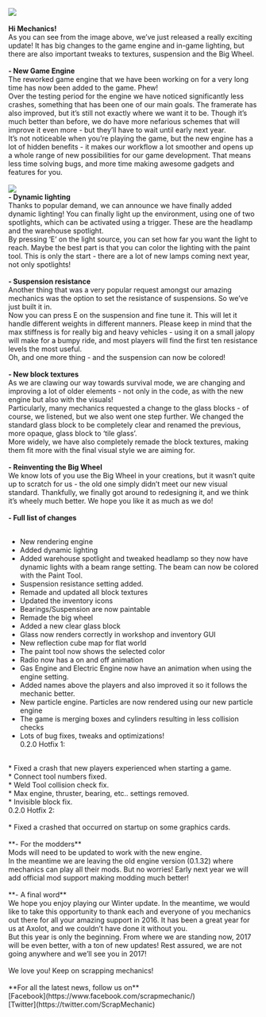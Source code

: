 ![](http://i.imgur.com/DG5pLii.jpg)<br/>
<br/>
**Hi Mechanics!**<br/>
As you can see from the image above, we’ve just released a really exciting update! It has big changes to the game engine and in-game lighting, but there are also important tweaks to textures, suspension and the Big Wheel. <br/>
<br/>
**- New Game Engine** <br/>
The reworked game engine that we have been working on for a very long time has now been added to the game. Phew!<br/>
Over the testing period for the engine we have noticed significantly less crashes, something that has been one of our main goals. The framerate has also improved, but it’s still not exactly where we want it to be. Though it’s much better than before, we do have more nefarious schemes that will improve it even more - but they’ll have to wait until early next year. <br/>
It’s not noticeable when you’re playing the game, but the new engine has a lot of hidden benefits - it makes our workflow a lot smoother and opens up a whole range of new possibilities for our game development. That means less time solving bugs, and more time making awesome gadgets and features for you. <br/>
<br/>
![](http://i.imgur.com/VWjxnwR.png)<br/>
**- Dynamic lighting**<br/>
Thanks to popular demand, we can announce we have finally added dynamic lighting! You can finally light up the environment, using one of two spotlights, which can be activated using a trigger. These are the headlamp and the warehouse spotlight.<br/>
By pressing ‘E’ on the light source, you can set how far you want the light to reach. Maybe the best part is that you can color the lighting with the paint tool. This is only the start - there are a lot of new lamps coming next year, not only spotlights!<br/>
<br/>
**- Suspension resistance** <br/>
Another thing that was a very popular request amongst our amazing mechanics was the option to set the resistance of suspensions. So we’ve just built it in. <br/>
Now you can press E on the suspension and fine tune it. This will let it handle different weights in different manners. Please keep in mind that the max stiffness is for really big and heavy vehicles - using it on a small jalopy will make for a bumpy ride, and most players will find the first ten resistance levels the most useful. <br/>
Oh, and one more thing - and the suspension can now be colored!<br/>
<br/>
**- New block textures**<br/>
As we are clawing our way towards survival mode, we are changing and improving a lot of older elements - not only in the code, as with the new engine but also with the visuals! <br/>
Particularly, many mechanics requested a change to the glass blocks - of course, we listened, but we also went one step further. We changed the standard glass block to be completely clear and renamed the previous, more opaque, glass block to ‘tile glass’. <br/>
More widely, we have also completely remade the block textures, making them fit more with the final visual style we are aiming for. <br/>
<br/>
**- Reinventing the Big Wheel**<br/>
We know lots of you use the Big Wheel in your creations, but it wasn’t quite up to scratch for us - the old one simply didn’t meet our new visual standard. Thankfully, we finally got around to redesigning it, and we think it’s wheely much better. We hope you like it as much as we do!<br/>
<br/>
**- Full list of changes**<br/>
<br/>
* New rendering engine<br/>
* Added dynamic lighting<br/>
* Added warehouse spotlight and tweaked headlamp so they now have dynamic lights with a beam range setting. The beam can now be colored with the Paint Tool.<br/>
* Suspension resistance setting added.<br/>
* Remade and updated all block textures <br/>
* Updated the inventory icons<br/>
* Bearings/Suspension are now paintable<br/>
* Remade the big wheel<br/>
* Added a new clear glass block<br/>
* Glass now renders correctly in workshop and inventory GUI<br/>
* New reflection cube map for flat world<br/>
* The paint tool now shows the selected color<br/>
* Radio now has a on and off animation<br/>
* Gas Engine and Electric Engine now have an animation when using the engine setting.<br/>
* Added names above the players and also improved it so it follows the<br/>
mechanic better.<br/>
* New particle engine. Particles are now rendered using our new particle engine<br/>
* The game is merging boxes and cylinders resulting in less collision checks<br/>
* Lots of bug fixes, tweaks and optimizations!<br/>
0.2.0 Hotfix 1:<br/>
<br/>
* Fixed a crash that new players experienced when starting a game.<br/>
* Connect tool numbers fixed.<br/>
* Weld Tool collision check fix.<br/>
* Max engine, thruster, bearing, etc.. settings removed.<br/>
* Invisible block fix.<br/>0.2.0 Hotfix 2:<br/>
<br/>
* Fixed a crashed that occurred on startup on some graphics cards.<br/><br/>
**- For the modders**<br/>
Mods will need to be updated to work with the new engine.<br/>
In the meantime we are leaving the old engine version (0.1.32) where mechanics can play all their mods. But no worries! Early next year we will add official mod support making modding much better!<br/>
<br/>
**- A final word**<br/>
We hope you enjoy playing our Winter update. In the meantime, we would like to take this opportunity to thank each and everyone of you mechanics out there for all your amazing support in 2016. It has been a great year for us at Axolot, and we couldn’t have done it without you. <br/>
But this year is only the beginning. From where we are standing now, 2017 will be even better, with a ton of new updates! Rest assured, we are not going anywhere and we’ll see you in 2017!<br/>
<br/>
We love you! Keep on scrapping mechanics! <br/>
<br/>
**For all the latest news, follow us on** <br/>
[Facebook](https://www.facebook.com/scrapmechanic/)<br/>
[Twitter](https://twitter.com/ScrapMechanic)